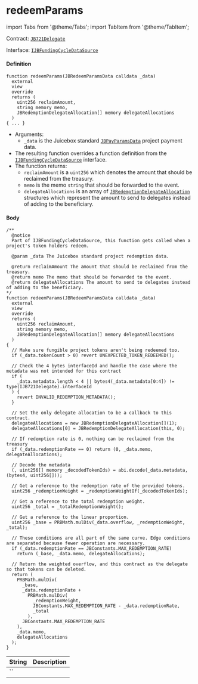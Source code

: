 # redeemParams

import Tabs from '@theme/Tabs';
import TabItem from '@theme/TabItem';

Contract: [`JB721Delegate`](/dev/api/contracts/or-delegates/or-abstract/jb721delegate/)

Interface: [`IJBFundingCycleDataSource`](/dev/api/interfaces/ijbfundingcycledatasource)

<Tabs>
<TabItem value="Step by step" label="Step by step">

#### Definition

```
function redeemParams(JBRedeemParamsData calldata _data)
  external
  view
  override
  returns (
    uint256 reclaimAmount,
    string memory memo,
    JBRedemptionDelegateAllocation[] memory delegateAllocations
  )
{ ... }
```

- Arguments:
  - `_data` is the Juicebox standard [`JBPayParamsData`](/dev/api/data-structures/jbpayparamsdata) project payment data.
- The resulting function overrides a function definition from the [`IJBFundingCycleDataSource`](/dev/api/interfaces/ijbfundingcycledatasource) interface.
- The function returns:
  - `reclaimAmount` is a `uint256` which denotes the amount that should be reclaimed from the treasury.
  - `memo` is the memo `string` that should be forwarded to the event.
  - `delegateAllocations` is an array of [`JBRedemptionDelegateAllocation`](/dev/api/data-structures/jbredemptiondelegateallocation) structures which represent the amount to send to delegates instead of adding to the beneficiary.

#### Body

</TabItem>

<TabItem value="Code" label="Code">

```
/**
  @notice 
  Part of IJBFundingCycleDataSource, this function gets called when a project's token holders redeem.

  @param _data The Juicebox standard project redemption data.

  @return reclaimAmount The amount that should be reclaimed from the treasury.
  @return memo The memo that should be forwarded to the event.
  @return delegateAllocations The amount to send to delegates instead of adding to the beneficiary.
*/
function redeemParams(JBRedeemParamsData calldata _data)
  external
  view
  override
  returns (
    uint256 reclaimAmount,
    string memory memo,
    JBRedemptionDelegateAllocation[] memory delegateAllocations
  )
{
  // Make sure fungible project tokens aren't being redeemed too.
  if (_data.tokenCount > 0) revert UNEXPECTED_TOKEN_REDEEMED();

  // Check the 4 bytes interfaceId and handle the case where the metadata was not intended for this contract
  if (
    _data.metadata.length < 4 || bytes4(_data.metadata[0:4]) != type(IJB721Delegate).interfaceId
  ) {
    revert INVALID_REDEMPTION_METADATA();
  }

  // Set the only delegate allocation to be a callback to this contract.
  delegateAllocations = new JBRedemptionDelegateAllocation[](1);
  delegateAllocations[0] = JBRedemptionDelegateAllocation(this, 0);

  // If redemption rate is 0, nothing can be reclaimed from the treasury
  if (_data.redemptionRate == 0) return (0, _data.memo, delegateAllocations);

  // Decode the metadata
  (, uint256[] memory _decodedTokenIds) = abi.decode(_data.metadata, (bytes4, uint256[]));

  // Get a reference to the redemption rate of the provided tokens.
  uint256 _redemptionWeight = _redemptionWeightOf(_decodedTokenIds);

  // Get a reference to the total redemption weight.
  uint256 _total = _totalRedemptionWeight();

  // Get a reference to the linear proportion.
  uint256 _base = PRBMath.mulDiv(_data.overflow, _redemptionWeight, _total);

  // These conditions are all part of the same curve. Edge conditions are separated because fewer operation are necessary.
  if (_data.redemptionRate == JBConstants.MAX_REDEMPTION_RATE)
    return (_base, _data.memo, delegateAllocations);

  // Return the weighted overflow, and this contract as the delegate so that tokens can be deleted.
  return (
    PRBMath.mulDiv(
      _base,
      _data.redemptionRate +
        PRBMath.mulDiv(
          _redemptionWeight,
          JBConstants.MAX_REDEMPTION_RATE - _data.redemptionRate,
          _total
        ),
      JBConstants.MAX_REDEMPTION_RATE
    ),
    _data.memo,
    delegateAllocations
  );
}
```

</TabItem>

<TabItem value="Errors" label="Errors">

|String|Description|
|-|-|
|**``**||

</TabItem>

<TabItem value="Bug bounty" label="Bug bounty">

</TabItem>
</Tabs>


